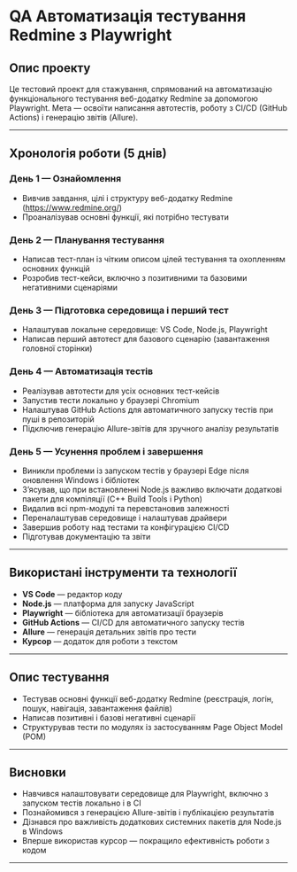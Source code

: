 # QA Автоматизація тестування Redmine з Playwright

## Опис проекту  
Це тестовий проект для стажування, спрямований на автоматизацію функціонального тестування веб-додатку Redmine за допомогою Playwright. Мета — освоїти написання автотестів, роботу з CI/CD (GitHub Actions) і генерацію звітів (Allure).

---

## Хронологія роботи (5 днів)

### День 1 — Ознайомлення  
- Вивчив завдання, цілі і структуру веб-додатку Redmine (https://www.redmine.org/)
- Проаналізував основні функції, які потрібно тестувати  

### День 2 — Планування тестування  
- Написав тест-план із чітким описом цілей тестування та охопленням основних функцій  
- Розробив тест-кейси, включно з позитивними та базовими негативними сценаріями  

### День 3 — Підготовка середовища і перший тест  
- Налаштував локальне середовище: VS Code, Node.js, Playwright  
- Написав перший автотест для базового сценарію (завантаження головної сторінки)  

### День 4 — Автоматизація тестів  
- Реалізував автотести для усіх основних тест-кейсів  
- Запустив тести локально у браузері Chromium  
- Налаштував GitHub Actions для автоматичного запуску тестів при пуші в репозиторій  
- Підключив генерацію Allure-звітів для зручного аналізу результатів  

### День 5 — Усунення проблем і завершення  
- Виникли проблеми із запуском тестів у браузері Edge після оновлення Windows і бібліотек  
- З’ясував, що при встановленні Node.js важливо включати додаткові пакети для компіляції (C++ Build Tools і Python)  
- Видалив всі npm-модулі та перевстановив залежності  
- Переналаштував середовище і налаштував драйвери  
- Завершив роботу над тестами та конфігурацією CI/CD  
- Підготував документацію та звіти  

---

## Використані інструменти та технології  
- **VS Code** — редактор коду  
- **Node.js** — платформа для запуску JavaScript  
- **Playwright** — бібліотека для автоматизації браузерів  
- **GitHub Actions** — CI/CD для автоматичного запуску тестів  
- **Allure** — генерація детальних звітів про тести  
- **Курсор** — додаток для роботи з текстом  

---

## Опис тестування  
- Тестував основні функції веб-додатку Redmine (реєстрація, логін, пошук, навігація, завантаження файлів)  
- Написав позитивні і базові негативні сценарії  
- Структурував тести по модулях із застосуванням Page Object Model (POM)  

---

## Висновки  
- Навчився налаштовувати середовище для Playwright, включно з запуском тестів локально і в CI  
- Познайомився з генерацією Allure-звітів і публікацією результатів  
- Дізнався про важливість додаткових системних пакетів для Node.js в Windows  
- Вперше використав курсор — покращило ефективність роботи з кодом  

---
